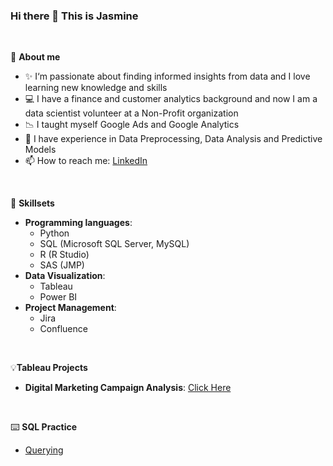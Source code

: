 ### Hi there 👋 This is Jasmine
<br />

🌾 **About me**
- ✨ I‘m passionate about finding informed insights from data and I love learning new knowledge and skills
- 💻 I have a finance and customer analytics background and now I am a data scientist volunteer at a Non-Profit organization
- 📉 I taught myself Google Ads and Google Analytics
- 🤖 I have experience in Data Preprocessing, Data Analysis and Predictive Models
- 📫 How to reach me: [LinkedIn](https://www.linkedin.com/in/simingluo816) 

<br />

🧰 **Skillsets**
- **Programming languages**:
  - Python
  - SQL (Microsoft SQL Server, MySQL)
  - R (R Studio)
  - SAS (JMP)
- **Data Visualization**:
  - Tableau
  - Power BI
- **Project Management**:
  - Jira
  - Confluence

<br />

💡**Tableau Projects**
- **Digital Marketing Campaign Analysis**: [Click Here](https://public.tableau.com/views/DigitalMarketingAnalysis_16987948353460/Story1?:language=en-US&:display_count=n&:origin=viz_share_link)

<br />

⌨️ **SQL Practice**
- [Querying](https://github.com/Jsimingluo/SQL)



